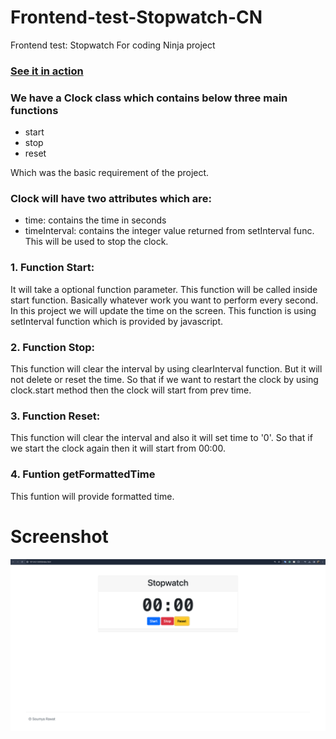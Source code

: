 # Frontend-test-Stopwatch-CN

Frontend test: Stopwatch For coding Ninja project

### [See it in action](https://soumyarawat.github.io/Frontend-test-Stopwatch-CN/)

### We have a Clock class which contains below three main functions

- start
- stop
- reset

Which was the basic requirement of the project.

### Clock will have two attributes which are:

- time: contains the time in seconds
- timeInterval: contains the integer value returned from setInterval func. This will be used to stop the clock.

### 1. Function Start:

It will take a optional function parameter. This function will be called inside start function. Basically whatever work you want to perform every second. In this project we will update the time on the screen.
This function is using setInterval function which is provided by javascript.

### 2. Function Stop:

This function will clear the interval by using clearInterval function. But it will not delete or reset the time. So that if we want to restart the clock by using clock.start method then the clock will start from prev time.

### 3. Function Reset:

This function will clear the interval and also it will set time to '0'. So that if we start the clock again then it will start from 00:00.

### 4. Funtion getFormattedTime

This funtion will provide formatted time.

# Screenshot

![Preview](STOPWATCH-SCREENSHOT.png)


